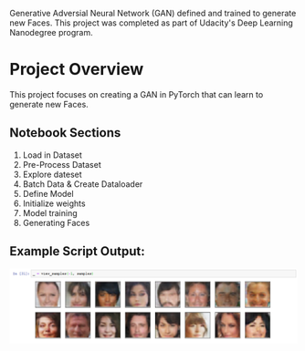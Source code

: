 Generative Adversial Neural Network (GAN) defined and trained to generate new Faces. This project was completed as part of Udacity's Deep Learning Nanodegree program.

# Project Overview
This project focuses on creating a GAN in PyTorch that can learn to generate new Faces.

## Notebook Sections
1. Load in Dataset
2. Pre-Process Dataset
3. Explore dateset
4. Batch Data & Create Dataloader
5. Define Model
6. Initialize weights
7. Model training
8. Generating Faces 


## Example Script Output:
<img src="./output.PNG">
